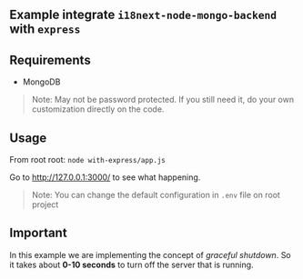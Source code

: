## Example integrate `i18next-node-mongo-backend` with `express`

## Requirements

- MongoDB
> Note: May not be password protected. If you still need it, do your own customization directly on the code.

## Usage

From root root:
`node with-express/app.js`

Go to http://127.0.0.1:3000/ to see what happening.
> Note: You can change the default configuration in `.env` file on root project

## Important

In this example we are implementing the concept of _graceful shutdown_. So it takes about **0-10 seconds** to turn off the server that is running.